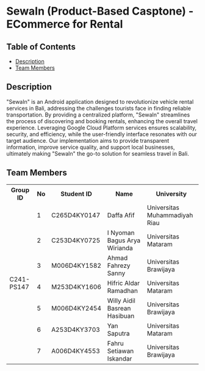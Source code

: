 # SewaIn (Product-Based Casptone) - ECommerce for Rental

## Table of Contents
- [Description](#description)
- [Team Members](#team-members)


## Description

"SewaIn" is an Android application designed to revolutionize vehicle rental services in Bali, addressing the challenges tourists face in finding reliable transportation. 
By providing a centralized platform, "SewaIn" streamlines the process of discovering and booking rentals, enhancing the overall travel experience. Leveraging Google Cloud 
Platform services ensures scalability, security, and efficiency, while the user-friendly interface resonates with our target audience. Our implementation aims to provide 
transparent information, improve service quality, and support local businesses, ultimately making "SewaIn" the go-to solution for seamless travel in Bali. 

## Team Members

<table>
  <tr>
    <th>Group ID</th>
    <th>No</th>
    <th>Student ID</th>
    <th>Name</th>
    <th>University</th>
  </tr>
  <tr>
    <td rowspan="7">C241-PS147</td>
    <td>1</td>
    <td>C265D4KY0147</td>
    <td>Daffa Afif</td>
    <td>Universitas Muhammadiyah Riau</td>
  </tr>
  <tr>
    <td>2</td>
    <td>C253D4KY0725</td>
    <td>I Nyoman Bagus Arya Wirianda</td>
    <td>Universitas Mataram</td>
  </tr>
  <tr>
    <td>3</td>
    <td>M006D4KY1582</td>
    <td>Ahmad Fahrezy Sanny</td>
    <td>Universitas Brawijaya</td>
  </tr>
  <tr>
    <td>4</td>
    <td>M253D4KY1606</td>
    <td>Hifric Aldar Ramadhan</td>
    <td>Universitas Mataram</td>
  </tr>
  <tr>
    <td>5</td>
    <td>M006D4KY2454</td>
    <td>Willy Aidil Basrean Hasibuan</td>
    <td>Universitas Brawijaya</td>
  </tr>
  <tr>
    <td>6</td>
    <td>A253D4KY3703</td>
    <td>Yan Saputra</td>
    <td>Universitas Mataram</td>
  </tr>
  <tr>
    <td>7</td>
    <td>A006D4KY4553</td>
    <td>Fahru Setiawan Iskandar</td>
    <td>Universitas Brawijaya</td>
  </tr>
</table>


